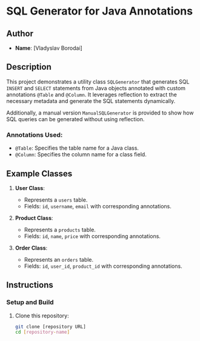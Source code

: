 # SQL Generator for Java Annotations

## Author
- **Name**: [Vladyslav Borodai]

## Description
This project demonstrates a utility class `SQLGenerator` that generates SQL `INSERT` and `SELECT` statements from Java objects annotated with custom annotations `@Table` and `@Column`. It leverages reflection to extract the necessary metadata and generate the SQL statements dynamically.

Additionally, a manual version `ManualSQLGenerator` is provided to show how SQL queries can be generated without using reflection.

### Annotations Used:
- `@Table`: Specifies the table name for a Java class.
- `@Column`: Specifies the column name for a class field.

## Example Classes
1. **User Class**:
   - Represents a `users` table.
   - Fields: `id`, `username`, `email` with corresponding annotations.
   
2. **Product Class**:
   - Represents a `products` table.
   - Fields: `id`, `name`, `price` with corresponding annotations.

3. **Order Class**:
   - Represents an `orders` table.
   - Fields: `id`, `user_id`, `product_id` with corresponding annotations.

## Instructions

### Setup and Build
1. Clone this repository:
   ```bash
   git clone [repository URL]
   cd [repository-name]
